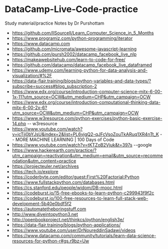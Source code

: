# DataCamp-Live-Code-practice

Study material/practice Notes by Dr Purshottam

* https://github.com/llSourcell/Learn_Computer_Science_in_5_Months
* https://www.programiz.com/python-programming/iterator
* https://www.datacamp.com
* https://github.com/micromata/awesome-javascript-learning
* https://github.com/pursh2002/datacamp_facebook_live_nlp 
* https://makeawebsitehub.com/learn-to-code-for-free/
* https://github.com/datacamp/datacamp_facebook_live_dataframed
* https://www.udemy.com/learning-python-for-data-analysis-and-visualization/#%2F
* https://data-flair.training/blogs/python-variables-and-data-types/?subscribe=success#blog_subscription-2
* https://www.edx.org/course/introduction-computer-science-mitx-6-00-1x-11?utm_source=OCW&utm_medium=CHP&utm_campaign=OCW
* https://www.edx.org/course/introduction-computational-thinking-data-mitx-6-00-2x-6?utm_source=OCW&utm_medium=CHP&utm_campaign=OCW 
* https://www.w3resource.com/python-exercises/python-basic-exercise-14.php -- w3resource
* https://www.youtube.com/watch?v=jcTij0bYJsU&index=2&list=PL6vjgQ2-qJFcVsoZouTkARuq1XR4nTt_K -- MORE MACHINE LEARNING | 100 Days of Code
* https://www.youtube.com/watch?v=tKTZoB2Vjuk&t=397s --google
* https://www.hackerearth.com/practice/?utm_campaign=reactivation&utm_medium=email&utm_source=recommendation&utm_content=practice
* https://projecteuler.net/archives
* https://tech.io/explore
* https://coderbyte.com/editor/guest:First%20Factorial:Python
* https://www.fullstackpython.com/databases.html
* https://cs.stanford.edu/people/widom/DB-mooc.html
* https://codeburst.io/15-free-ebooks-to-learn-python-c299943f9f2c
* https://codeburst.io/100-free-resources-to-learn-full-stack-web-development-5b40e0bdf5f2
* https://automatetheboringstuff.com
* http://www.diveintopython3.net
* http://openbookproject.net/thinkcs/python/english3e/
* https://data-flair.training/blogs/python-applications/
* https://www.youtube.com/user/DrNoureddinSadawi/videos
* https://www.datacamp.com/community/tutorials/learn-data-science-resources-for-python-r#gs.r9bz=Uw
